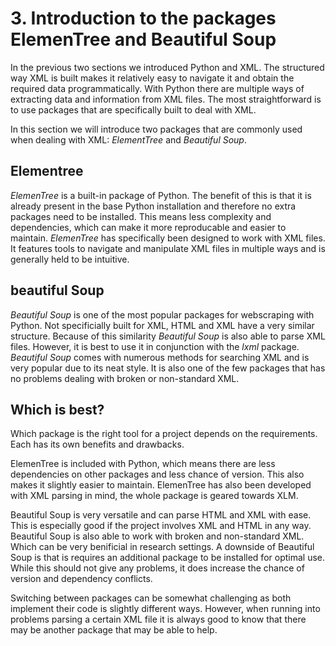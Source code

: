 # 3. Introduction to the packages ElemenTree and Beautiful Soup

In the previous two sections we introduced Python and XML. The structured way XML is built makes it relatively easy to navigate it and obtain the required data programmatically. With Python there are multiple ways of extracting data and information from XML files. The most straightforward is to use packages that are specifically built to deal with XML.

In this section we will introduce two packages that are commonly used when dealing with XML: *ElementTree* and *Beautiful Soup*.

## Elementree

*ElemenTree* is a built-in package of Python. The benefit of this is that it is already present in the base Python installation and therefore no extra packages need to be installed. This means less complexity and dependencies, which can make it more reproducable and easier to maintain.
*ElemenTree* has specifically been designed to work with XML files. It features tools to navigate and manipulate XML files in multiple ways and is generally held to be intuitive.

## beautiful Soup
 
*Beautiful Soup* is one of the most popular packages for webscraping with Python. Not specificially built for XML, HTML and XML have a very similar structure. Because of this similarity *Beautiful Soup* is also able to parse XML files. However, it is best to use it in conjunction with the *lxml* package.
*Beautiful Soup* comes with numerous methods for searching XML and is very popular due to its neat style. It is also one of the few packages that has no problems dealing with broken or non-standard XML.
 
## Which is best?

Which package is the right tool for a project depends on the requirements. Each has its own benefits and drawbacks. 

ElemenTree is included with Python, which means there are less dependencies on other packages and less chance of version. This also makes it slightly easier to maintain. 
ElemenTree has also been developed with XML parsing in mind, the whole package is geared towards XLM.

Beautiful Soup is very versatile and can parse HTML and XML with ease. This is especially good if the project involves XML and HTML in any way.
Beautiful Soup is also able to work with broken and non-standard XML. Which can be very benificial in research settings.
A downside of Beautiful Soup is that is requires an additional package to be installed for optimal use. While this should not give any problems, it does increase the chance of version and dependency conflicts.

Switching between packages can be somewhat challenging as both implement their code is slightly different ways. However, when running into problems parsing a certain XML file it is always good to know that there may be another package that may be able to help.


